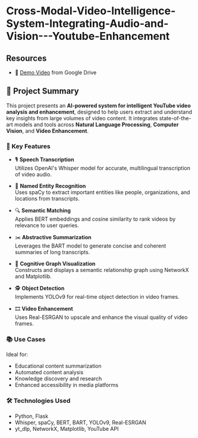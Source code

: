 # Cross-Modal-Video-Intelligence-System-Integrating-Audio-and-Vision---Youtube-Enhancement

## Resources

- 📄 [Demo Video](https://drive.google.com/file/d/1nP43fF-41fwQnVr5UtX_QmWKA9emL---/view?pli=1) from Google Drive

## 🎯 Project Summary

This project presents an **AI-powered system for intelligent YouTube video analysis and enhancement**, designed to help users extract and understand key insights from large volumes of video content. It integrates state-of-the-art models and tools across **Natural Language Processing**, **Computer Vision**, and **Video Enhancement**.

### 🚀 Key Features

- 🎙️ **Speech Transcription**  
  Utilizes OpenAI's Whisper model for accurate, multilingual transcription of video audio.

- 🧠 **Named Entity Recognition**  
  Uses spaCy to extract important entities like people, organizations, and locations from transcripts.

- 🔍 **Semantic Matching**  
  Applies BERT embeddings and cosine similarity to rank videos by relevance to user queries.

- ✂️ **Abstractive Summarization**  
  Leverages the BART model to generate concise and coherent summaries of long transcripts.

- 🧩 **Cognitive Graph Visualization**  
  Constructs and displays a semantic relationship graph using NetworkX and Matplotlib.

- 🕵️ **Object Detection**  
  Implements YOLOv9 for real-time object detection in video frames.

- 🎞️ **Video Enhancement**  
  Uses Real-ESRGAN to upscale and enhance the visual quality of video frames.

### 📚 Use Cases

Ideal for:
- Educational content summarization
- Automated content analysis
- Knowledge discovery and research
- Enhanced accessibility in media platforms

### 🛠️ Technologies Used

- Python, Flask
- Whisper, spaCy, BERT, BART, YOLOv9, Real-ESRGAN
- yt_dlp, NetworkX, Matplotlib, YouTube API

